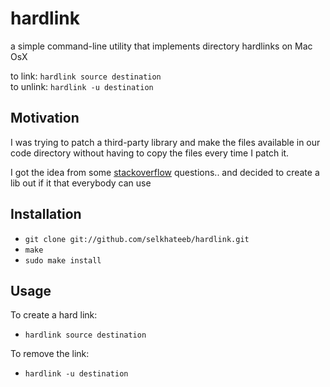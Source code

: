 # hardlink
a simple command-line utility that implements directory hardlinks on Mac OsX

to link: `hardlink source destination`  
to unlink: `hardlink -u destination`

## Motivation
I was trying to patch a third-party library and make the files available in our
code directory without having to copy the files every time I patch it.

I got the idea from some [stackoverflow](http://stackoverflow.com/questions/80875/what-is-the-bash-command-to-create-a-hardlink-to-a-directory-in-os-x)
questions.. and decided to create a lib out if it that everybody can use

## Installation
- `git clone git://github.com/selkhateeb/hardlink.git`
- `make`
- `sudo make install`

## Usage
To create a hard link:
- `hardlink source destination`

To remove the link:
- `hardlink -u destination`
